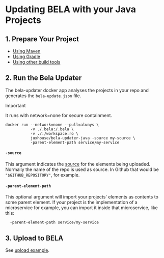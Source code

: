 # Updating BELA with your Java Projects

## 1. Prepare Your Project

- [Using Maven](/updaters/Java-Maven.md)
- [Using Gradle](/updaters/Java-Gradle.md)
- [Using other build tools](/updaters/Java-Other.md)

## 2. Run the Bela Updater

The bela-updater docker app analyses the projects in your repo and generates the `bela-update.json` file.

> [!IMPORTANT]
> It runs with network=none for secure containment.

```
docker run --network=none --pull=always \
           -v ./.bela:/.bela \
           -v ./:/workspace:ro \
           juxhouse/bela-updater-java -source my-source \
           -parent-element-path service/my-service
```

#### `-source`

This argument indicates the [source](/Concepts.md#sources) for the elements being uploaded. Normally the name of the repo is used as source. In Github that would be `"$GITHUB_REPOSITORY"`, for example.


#### `-parent-element-path`  

This optional argument will import your projects' elements as contents to some parent element. If your project is the implementation of a microservice for example, you can import it inside that microservice, like this:
```
  -parent-element-path service/my-service
```

## 3. Upload to BELA

See [upload example](/updaters/reference/upload-example.md).
